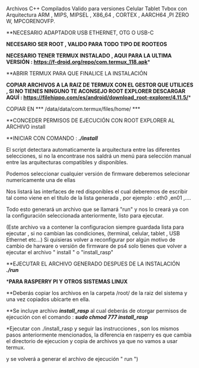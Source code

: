 Archivos C++ Compilados Valido para versiones Celular Tablet Tvbox con Arquitectura ARM , MIPS, MIPSEL , X86_64 , CORTEX , AARCH64 ,PI ZERO W, MPCORENOVFP.

**NECESARIO ADAPTADOR USB ETHERNET, OTG O USB-C

**NECESARIO SER ROOT , VALIDO PARA TODO TIPO DE ROOTEOS**


**NECESARIO TENER TERMUX INSTALADO , AQUI PARA LA ULTIMA VERSIÓN
: https://f-droid.org/repo/com.termux_118.apk***

**ABRIR TERMUX PARA QUE FINALICE LA INSTALACIÓN


**COPIAR ARCHIVOS A LA RAIZ DE TERMUX CON EL GESTOR QUE UTILICES ,
SI NO TIENES NINGUNO TE ACONSEJO ROOT EXPLORER 
DESCARGAR AQUÍ :
https://filehippo.com/es/android/download_root-explorer/4.11.5/***

COPIAR EN *** /data/data/com.termux/files/home/ ***


**CONCEDER PERMISOS DE EJECUCIÓN CON ROOT EXPLORER AL ARCHIVO install


**INICIAR CON COMANDO : ***./install***


El script detectara automaticamente la arquitectura entre las diferentes selecciones, si no la encontrase nos saldrá un menú para selección manual
entre las arquitecturas compatibles y disponibles.


Podemos seleccionar cualquier versión de firmware deberemos selecionar numericamente una de ellas 


Nos listará las interfaces de red disponibles el cual deberemos de escribir tal como viene
en el titulo de la lista generada , por ejemplo : eth0 ,en01 ,....


Todo esto generará un archivo que se llamará "run" y nos lo creará ya con la configuración seleccionada anteriormente, listo para ejecutar.

(Este archivo va a contener la configuracion siempre guardada lista para ejecutar , si no cambian las condiciones, (terminal, celular, tablet , USB Ethernet etc...)
Si quisieras volver a reconfigurar por algún motivo de cambio de harware o versión de firmware de ps4 solo tienes que volver a ejecutar el archivo " install " o "install_rasp"

**EJECUTAR EL ARCHIVO GENERADO DESPUES DE LA INSTALACIÓN  ***./run***


*****PARA RASPERRY PI Y OTROS SISTEMAS LINUX****


**Deberás copiar los archivos en la carpeta /root/ de la raiz del sistema y una vez copiados ubicarte en ella.


**Se incluye archivo ***install_rasp*** al cual deberás de otorgar permisos de ejecución con el comando : ***sudo chmod 777 install_rasp*** 


*Ejecutar con ./install_rasp y seguir las instrucciones , son los mismos pasos anteriormente mencionados, la diferencia en rasperry es que cambia el directorio
de ejecucion y copia de archivos ya que no vamos a usar termux.



y se volverá a generar el archivo de ejecución " run ")
